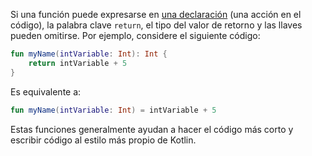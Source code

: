 Si una función puede expresarse en [una declaración](https://kotlinlang.org/docs/idioms.html#single-expression-functions) (una acción en el código), la palabra clave `return`, el tipo del valor de retorno y las llaves pueden omitirse. Por ejemplo, considere el siguiente código:
```kotlin
fun myName(intVariable: Int): Int {
    return intVariable + 5
}
```
Es equivalente a:
```kotlin
fun myName(intVariable: Int) = intVariable + 5
```

Estas funciones generalmente ayudan a hacer el código más corto y escribir código al estilo más propio de Kotlin.
